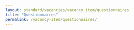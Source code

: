 ```yaml
---
layout: standard/vacancies/vacancy_item/questionnaires
title: "Questionnaires"
permalink: /vacancy-item/questionnaires/
---
```


<!--- This child document initializes the page in Jekyll. -->